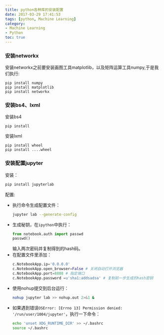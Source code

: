 ```yaml
---
title: python各种库的安装配置
date: 2017-03-29 17:41:53
tags: [python, Machine Learning]
category: 
- Machine Learning
- Python
toc: true
---
```

### 安装networkx ###  
安装networkx之前要安装画图工具matplotlib，以及矩阵运算工具numpy,于是我们执行:  
```
pip install numpy
pip install matplotlib
pip install networkx
```
### 安装bs4、lxml ###  
安装bs4  
```
pip install
```

安装lxml  
```
pip install wheel
pip install ....wheel
```

### 安装配置jupyter
安装：
```bash
pip install jupyterlab
```

配置:
- 执行命令生成配置文件：
    ```bash
    jupyter lab --generate-config
    ```
- 生成秘钥，在`ipython`中执行：
    ```python
    from notebook.auth import passwd
    passwd()
    ```
    输入两次密码并复制得到的hash码。
- 在配置文件里添加：
    ```python
    c.NotebookApp.ip='0.0.0.0'
    c.NotebookApp.open_browser=False # 关闭自动打开浏览器
    c.NotebookApp.port=8888 # 指定端口
    c.NotebookApp.password =u'sha1:addsadsa' # 复制前一步生成的hash密钥
    ```
- 使用nohup提交到后台运行：
    ```bash
    nohup jupyter lab >> nohup.out 2>&1 &
    ```
- 如果遇到错误`OSError: [Errno 13] Permission denied: '/run/user/1004/jupyter'`，执行一下命令：
    ```bash
    echo 'unset XDG_RUNTIME_DIR' >> ~/.bashrc
    source ~/.bashrc
    ```